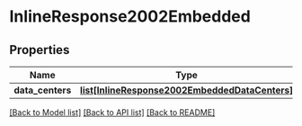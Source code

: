 # InlineResponse2002Embedded

## Properties
Name | Type | Description | Notes
------------ | ------------- | ------------- | -------------
**data_centers** | [**list[InlineResponse2002EmbeddedDataCenters]**](InlineResponse2002EmbeddedDataCenters.md) |  | 

[[Back to Model list]](../README.md#documentation-for-models) [[Back to API list]](../README.md#documentation-for-api-endpoints) [[Back to README]](../README.md)


